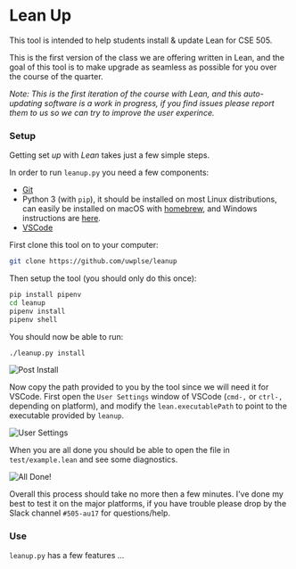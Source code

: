 # Lean Up

This tool is intended to help students install & update Lean for CSE 505.

This is the first version of the class we are offering written in Lean,
and the goal of this tool is to make upgrade as seamless as possible for
you over the course of the quarter.

_Note: This is the first iteration of the course with Lean, and this auto-updating software is
a work in progress, if you find issues please report them to us so we can try to improve the
user experince._

### Setup
Getting set _up_ with _Lean_ takes just a few simple steps.

In order to run `leanup.py` you need a few components:

- [Git](https://git-scm.com/)
- Python 3 (with `pip`), it should be installed on most Linux distributions,
  can easily be installed on macOS with [homebrew](https://brew.sh/), and Windows instructions
  are [here](doc/windows_setup.md).
- [VSCode](https://code.visualstudio.com/)

First clone this tool on to your computer:
```bash
git clone https://github.com/uwplse/leanup
```

Then setup the tool (you should only do this once):

```bash
pip install pipenv
cd leanup
pipenv install
pipenv shell
```

You should now be able to run:

```
./leanup.py install
```

![Post Install](/images/post_install.png)

Now copy the path provided to you by the tool since we will need it for VSCode.
First open the `User Settings` window of VSCode (`cmd-,` or `ctrl-,` depending on platform),
and modify the `lean.executablePath` to point to the executable provided by `leanup`.

![User Settings](/images/settings.png)

When you are all done you should be able to open the file in `test/example.lean` and see some diagnostics.

![All Done!](/images/all_done.png)

Overall this process should take no more then a few minutes. I've done my best to test it on the major
platforms, if you have trouble please drop by the Slack channel `#505-au17` for questions/help.

### Use

`leanup.py` has a few features ...
